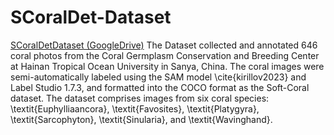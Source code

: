 # SCoralDet-Dataset
[SCoralDetDataset (GoogleDrive)](https://drive.google.com/file/d/1QIcbNdZ6HfU8E3VphbP7FmWtgXlxXV1W/view?usp=drive_link)
The Dataset collected and annotated 646 coral photos from the Coral Germplasm Conservation and Breeding Center at Hainan Tropical Ocean University in Sanya, China. The coral images were semi-automatically labeled using the SAM model \cite{kirillov2023} and Label Studio 1.7.3, and formatted into the COCO format as the Soft-Coral dataset. The dataset comprises images from six coral species: \textit{Euphylliaancora}, \textit{Favosites}, \textit{Platygyra}, \textit{Sarcophyton}, \textit{Sinularia}, and \textit{Wavinghand}.
